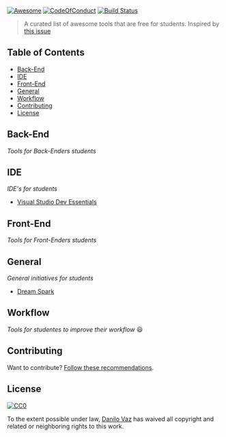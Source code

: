 
[![Awesome](https://cdn.rawgit.com/sindresorhus/awesome/d7305f38d29fed78fa85652e3a63e154dd8e8829/media/badge.svg)](https://github.com/sindresorhus/awesome)
[![CodeOfConduct](https://img.shields.io/badge/code%20of%20conduct-1.3.0-ff69b4.svg)](http://contributor-covenant.org/version/1/3/0/)
[![Build Status](https://travis-ci.org/danilovaz/tools-for-students.svg?branch=master)](https://travis-ci.org/danilovaz/tools-for-students)

> A curated list of awesome tools that are free for students.
Inspired by [this issue](https://github.com/frontendbr/forum/issues/159)

## Table of Contents
* [Back-End](#back-end)
* [IDE](#ide)
* [Front-End](#front-end)
* [General](#general)
* [Workflow](#workflow)
* [Contributing](#contributing)
* [License](#license)

## Back-End
*Tools for Back-Enders students*

## IDE
*IDE's for students*

* [Visual Studio Dev Essentials](https://www.visualstudio.com/pt-br/products/visual-studio-dev-essentials-vs.aspx)

## Front-End
*Tools for Front-Enders students*

## General
*General initiatives for students*

* [Dream Spark](https://www.dreamspark.com/)

## Workflow
*Tools for studentes to improve their workflow* :smiley:

## Contributing
Want to contribute? [Follow these recommendations](https://github.com/danilovaz/tools-for-students/blob/master/CONTRIBUTING.md).

## License

[![CC0](https://licensebuttons.net/p/zero/1.0/88x31.png)](http://creativecommons.org/publicdomain/zero/1.0/)

To the extent possible under law, [Danilo Vaz](https://github.com/danilovaz) has waived all copyright and related or neighboring rights to this work.
